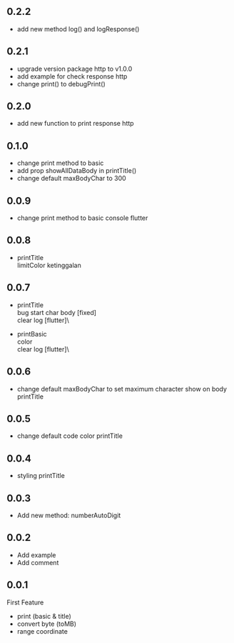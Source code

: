 ## 0.2.2

- add new method log() and logResponse()

## 0.2.1

- upgrade version package http to v1.0.0
- add example for check response http
- change print() to debugPrint()

## 0.2.0

- add new function to print response http

## 0.1.0

- change print method to basic
- add prop showAllDataBody in printTitle()
- change default maxBodyChar to 300

## 0.0.9

- change print method to basic console flutter

## 0.0.8

- printTitle\
  limitColor ketinggalan

## 0.0.7

- printTitle\
  bug start char body [fixed]\
  clear log [flutter]\

- printBasic\
  color\
  clear log [flutter]\

## 0.0.6

- change default maxBodyChar to set maximum character show on body printTitle

## 0.0.5

- change default code color printTitle

## 0.0.4

- styling printTitle

## 0.0.3

- Add new method: numberAutoDigit

## 0.0.2

- Add example
- Add comment

## 0.0.1

First Feature

- print (basic & title)
- convert byte (toMB)
- range coordinate

